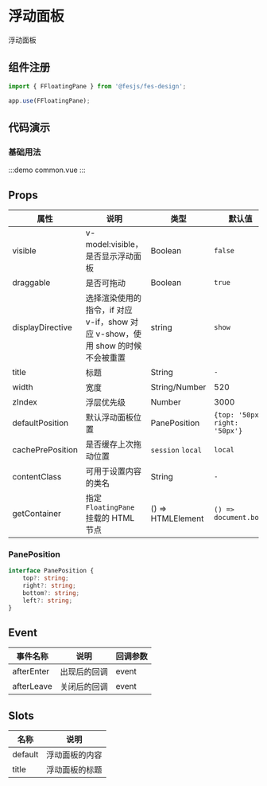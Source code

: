# 浮动面板

浮动面板

## 组件注册

```js
import { FFloatingPane } from '@fesjs/fes-design';

app.use(FFloatingPane);
```

## 代码演示

### 基础用法

:::demo
common.vue
:::

## Props

| 属性             | 说明                                                                           | 类型              | 默认值                         |
| ---------------- | ------------------------------------------------------------------------------ | ----------------- | ------------------------------ |
| visible          | v-model:visible，是否显示浮动面板                                              | Boolean           | `false`                        |
| draggable        | 是否可拖动                                                                     | Boolean           | `true`                         |
| displayDirective | 选择渲染使用的指令，if 对应 v-if，show 对应 v-show，使用 show 的时候不会被重置 | string            | `show`                         |
| title            | 标题                                                                           | String            | `-`                            |
| width            | 宽度                                                                           | String/Number     | 520                            |
| zIndex           | 浮层优先级                                                                     | Number            | 3000                           |
| defaultPosition  | 默认浮动面板位置                                                               | PanePosition      | `{top: '50px', right: '50px'}` |
| cachePrePosition | 是否缓存上次拖动位置                                                           | `session` `local` | `local`                        |
| contentClass     | 可用于设置内容的类名                                                           | String            | `-`                            |
| getContainer     | 指定 `FloatingPane` 挂载的 HTML 节点                                           | () => HTMLElement | `() => document.body`          |

### PanePosition

```ts
interface PanePosition {
    top?: string;
    right?: string;
    bottom?: string;
    left?: string;
}
```

## Event

| 事件名称   | 说明         | 回调参数 |
| ---------- | ------------ | -------- |
| afterEnter | 出现后的回调 | event    |
| afterLeave | 关闭后的回调 | event    |

## Slots

| 名称    | 说明           |
| ------- | -------------- |
| default | 浮动面板的内容 |
| title   | 浮动面板的标题 |

